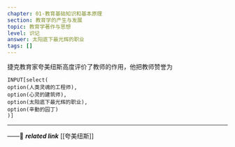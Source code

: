 ```yaml
---
chapter: 01-教育基础知识和基本原理
section: 教育学的产生与发展
topic: 教育学著作与思想
level: 识记
answer: 太阳底下最光辉的职业
tags: []
---
```


捷克教育家夸美纽斯高度评价了教师的作用，他把教师赞誉为

```meta-bind
INPUT[select(
option(人类灵魂的工程师),
option(心灵的建筑师),
option(太阳底下最光辉的职业),
option(辛勤的园丁)
)]
```

---
——🔗 ***related link*** [[夸美纽斯]]